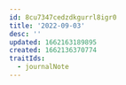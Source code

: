 ```yaml
---
id: 8cu7347cedzdkgurrl8igr0
title: '2022-09-03'
desc: ''
updated: 1662163189895
created: 1662136370774
traitIds:
  - journalNote
---
```



